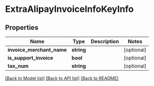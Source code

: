 # ExtraAlipayInvoiceInfoKeyInfo

## Properties
Name | Type | Description | Notes
------------ | ------------- | ------------- | -------------
**invoice_merchant_name** | **string** |  | [optional] 
**is_support_invoice** | **bool** |  | [optional] 
**tax_num** | **string** |  | [optional] 

[[Back to Model list]](../README.md#documentation-for-models) [[Back to API list]](../README.md#documentation-for-api-endpoints) [[Back to README]](../README.md)


